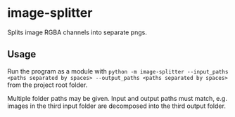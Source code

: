 # image-splitter
Splits image RGBA channels into separate pngs.

## Usage
Run the program as a module with `python -m image-splitter --input_paths <paths separated by spaces> --output_paths <paths separated by spaces>` from the project root folder.

Multiple folder paths may be given. Input and output paths must match, e.g. images in the third input folder are decomposed into the third output folder.
